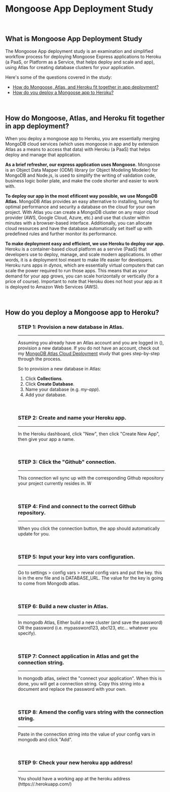 # Mongoose App Deployment Study

<br>

## What is Mongoose App Deployment Study
The Mongoose App deployment study is an examination and simplified workflow process for deploying Mongoose Express applications to Heroku (a PaaS, or Platform as a Service, that helps deploy and scale and app), using Atlas for creating database clusters for your application.

Here's some of the questions covered in the study:

* [How do Mongoose, Atlas, and Heroku fit together in app deployment?](#How-do-Mongoose-Atlas-and-Heroku-fit-together-in-app-deployment)
* [How do you deploy a Mongoose app to Heroku?](#How-do-you-deploy-a-Mongoose-app-to-Heroku)

<br>

## How do Mongoose, Atlas, and Heroku fit together in app deployment?

When you deploy a mongoose app to Heroku, you are essentially merging MongoDB cloud services (which uses mongoose in app and by extension Atlas as a means to access that data) with Heroku (a PaaS) that helps deploy and manage that application. 

**As a brief refresher, our express application uses Mongoose.** Mongoose is an Object Data Mapper (ODM) library (or Object Modeling Modeler) for MongoDB and Node.js, is used to simplify the writing of validation code, business logic boiler plate, and make the code shorter and easier to work with. 

**To deploy our app in the most efificent way possible, we use MongoDB Atlas.** MongoDB Atlas provides an easy alternative to installing, tuning for optimal performance and security a database on the cloud for your own project. With Atlas you can create a MongoDB cluster on any major cloud provider (AWS, Google Cloud, Azure, etc.) and use that cluster within minutes with a browser-based interface. Additionally, you can allocate cloud resources and have the database automatically set itself up with predefined rules and further monitor its performance.

**To make deployment easy and efficient, we use Heroku to deploy our app.** Heroku is a container-based cloud platform as a servive (PaaS) that developers use to deploy, manage, and scale modern applications. In other words, it is a deployment tool meant to make life easier for developers. Heroku runs apps in *dynos*, which are essentially virtual computers that can scale the power required to run those apps. This means that as your demand for your app grows, you can scale horizontally or vertically (for a price of course). Important to note that Heroku does not host your app as it is deployed to Amazon Web Services (AWS). 

<br>

## How do you deploy a Mongoose app to Heroku?

<dl>
<dd>

### STEP 1: Provision a new database in Atlas.
------
Assuming you already have an Atlas account and you are logged in (), provision a new database. If you do not have an account, check out my [MongoDB Atlas Cloud Deployment](https://github.com/john-azzaro/Study-MongoDB-Atlas-Cloud-Deployment "Atlas configuration study") study that goes step-by-step through the process.

So to provision a new database in Atlas:

1. Click **Collections**.
2. Click **Create Database**.
3. Name your database (e.g. *my-app*).
4. Add your database.

<br>

### STEP 2: Create and name your Heroku app.
------
In the Heroku dashboard, click "New", then click "Create New App", then give your app a name.

<br>

### STEP 3: Click the "Github" connection.
------
This connection wil sync up with the corresponding Github repository your project currently resides in. W

<br>

### STEP 4: Find and connect to the correct Github repository.
------
When you click the connection button, the app should automatically update for you.

<br>

### STEP 5: Input your key into vars configuration.
------
Go to settings > config vars > reveal config vars and put the key. this is in the env file and is DATABASE_URL. The value for the key is going to come from Mongodb atlas.

<br>

### STEP 6: Build a new cluster in Atlas.
------
In mongodb Atlas, Either build a new cluster (and save the password) OR the password (i.e. mypassword123, abc123, etc... whatever you specify).

<br>

### STEP 7: Connect application in Atlas and get the connection string.
------
In mongodb atlas, select the "connect your application". When this is done, you will get a connection string. Copy this string into a document and replace the password with your own.

<br>

### STEP 8: Amend the config vars string with the connection string.
------
Paste in the connection string into the value of your config vars in mongodb and click "Add".

<br>

### STEP 9: Check your new heroku app address!
------
You should have a working app at the heroku address (https://<yourapp>.herokuapp.com/)


</dl>
</dl>
